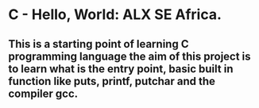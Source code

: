 # C - Hello, World: ALX SE Africa.
## This is a starting point of learning C programming language the aim of this project is to learn what is the entry point, basic built in function like puts, printf, putchar and the compiler **gcc**.

